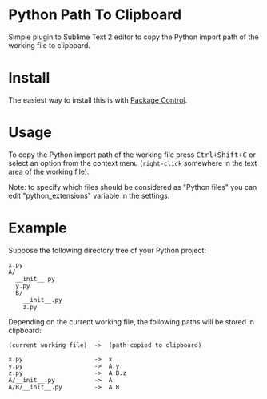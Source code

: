 Python Path To Clipboard
========================

Simple plugin to Sublime Text 2 editor to copy the Python import path of the working file to clipboard.

Install
=======

The easiest way to install this is with [Package Control](http://wbond.net/sublime_packages/package_control).

Usage
=====

To copy the Python import path of the working file press <kbd>Ctrl+Shift+C</kbd> or select an option from the context menu
(`right-click` somewhere in the text area of the working file).


Note: to specify which files should be considered as "Python files" you can edit "python_extensions" variable
in the settings.

Example
=======

Suppose the following directory tree of your Python project:

    x.py
    A/
      __init__.py
      y.py
      B/
        __init__.py
        z.py
      
Depending on the current working file, the following paths will be stored in clipboard:

    (current working file)  ->  (path copied to clipboard)
    
    x.py                    ->  x
    y.py                    ->  A.y
    z.py                    ->  A.B.z
    A/__init__.py           ->  A
    A/B/__init__.py         ->  A.B

